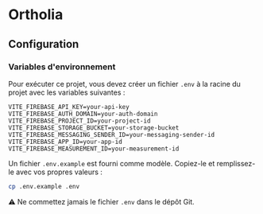# Ortholia

## Configuration

### Variables d'environnement

Pour exécuter ce projet, vous devez créer un fichier `.env` à la racine du projet avec les variables suivantes :

```env
VITE_FIREBASE_API_KEY=your-api-key
VITE_FIREBASE_AUTH_DOMAIN=your-auth-domain
VITE_FIREBASE_PROJECT_ID=your-project-id
VITE_FIREBASE_STORAGE_BUCKET=your-storage-bucket
VITE_FIREBASE_MESSAGING_SENDER_ID=your-messaging-sender-id
VITE_FIREBASE_APP_ID=your-app-id
VITE_FIREBASE_MEASUREMENT_ID=your-measurement-id
```

Un fichier `.env.example` est fourni comme modèle. Copiez-le et remplissez-le avec vos propres valeurs :

```bash
cp .env.example .env
```

⚠️ Ne commettez jamais le fichier `.env` dans le dépôt Git.
